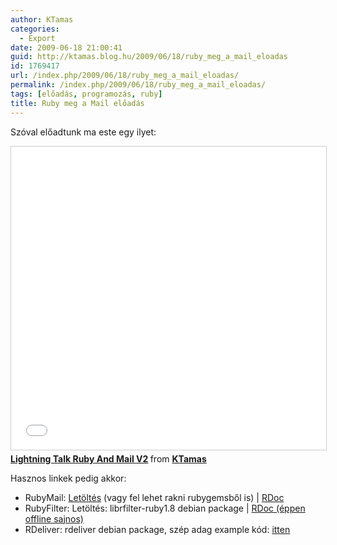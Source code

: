 ```yaml
---
author: KTamas
categories:
  - Export
date: 2009-06-18 21:00:41
guid: http://ktamas.blog.hu/2009/06/18/ruby_meg_a_mail_eloadas
id: 1769417
url: /index.php/2009/06/18/ruby_meg_a_mail_eloadas/
permalink: /index.php/2009/06/18/ruby_meg_a_mail_eloadas/
tags: [előadás, programozás, ruby]
title: Ruby meg a Mail előadás
---
```


Szóval előadtunk ma este egy ilyet:

<iframe src="//www.slideshare.net/slideshow/embed_code/key/HTDrcgdPEOTLVM" width="595" height="485" frameborder="0" marginwidth="0" marginheight="0" scrolling="no" style="border:1px solid #CCC; border-width:1px; margin-bottom:5px; max-width: 100%;" allowfullscreen> </iframe> <div style="margin-bottom:5px"> <strong> <a href="//www.slideshare.net/KTamas/lightning-talk-ruby-and-mail-v2" title="Lightning Talk Ruby And Mail V2" target="_blank">Lightning Talk Ruby And Mail V2</a> </strong> from <strong><a href="https://www.slideshare.net/KTamas" target="_blank">KTamas</a></strong> </div>

Hasznos linkek pedig akkor:

  * RubyMail: [Letöltés](http://www.rfc20.org/rubymail/) (vagy fel lehet rakni rubygemsből is) | [RDoc](http://www.rfc20.org/rubymail/docs/)
  * RubyFilter: Letöltés: librfilter-ruby1.8 debian package | [RDoc (éppen offline sajnos)](http://gnu-darwin.org/ProgramDocuments/RFilter/DeliveryAgent.html)
  * RDeliver: rdeliver debian package, szép adag example kód: [itten](http://blade.nagaokaut.ac.jp/cgi-bin/scat.rb/ruby/ruby-talk/119360)
